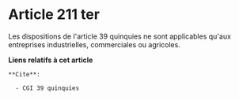 # Article 211 ter

Les dispositions de l'article 39 quinquies ne sont applicables qu'aux entreprises industrielles, commerciales ou agricoles.

**Liens relatifs à cet article**

	**Cite**:

	  - CGI 39 quinquies
